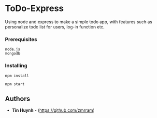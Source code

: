 # ToDo-Express

Using node and express to make a simple todo app, with features such as personalize todo list for users, log-in function etc.

### Prerequisites

```
node.js
mongodb
```

### Installing

```
npm install

```

```
npm start
```

## Authors

* **Tin Huynh** - (https://github.com/zmrram)

